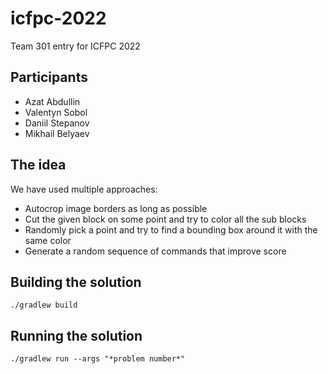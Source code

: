 # icfpc-2022

Team 301 entry for ICFPC 2022

## Participants

* Azat Abdullin
* Valentyn Sobol
* Daniil Stepanov
* Mikhail Belyaev

## The idea

We have used multiple approaches:
* Autocrop image borders as long as possible
* Cut the given block on some point and try to color all the sub blocks
* Randomly pick a point and try to find a bounding box around it with the same color
* Generate a random sequence of commands that improve score 


## Building the solution

`./gradlew build`

## Running the solution

```
./gradlew run --args "*problem number*"
```